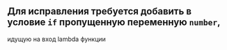 ## Для исправления требуется добавить в условие `if` пропущенную переменную `number`,
идущую на вход lambda функции
